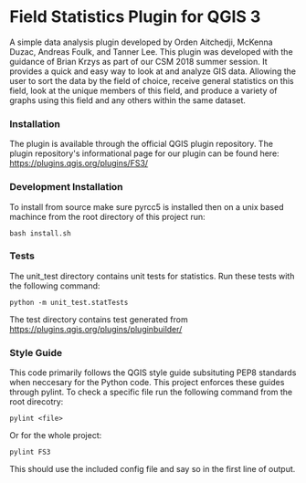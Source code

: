 # Field Statistics Plugin for QGIS 3
A simple data analysis plugin developed by Orden Aitchedji, McKenna Duzac, Andreas Foulk, and Tanner Lee.
This plugin was developed with the guidance of Brian Krzys as part of our CSM 2018 summer session.
It provides a quick and easy way to look at and analyze GIS data. Allowing the user to sort the data by the field of choice,
receive general statistics on this field, look at the unique members of this field, and produce a variety of graphs using
this field and any others within the same dataset.

### Installation
The plugin is available through the official QGIS plugin repository.  The plugin repository's informational page for our plugin can be found here: https://plugins.qgis.org/plugins/FS3/

### Development Installation
To install from source make sure pyrcc5 is installed then on a unix based machince from the root directory of this project run:
```
bash install.sh
```
### Tests
The unit_test directory contains unit tests for statistics.  Run these tests with the following command:
```
python -m unit_test.statTests
```

The test directory contains test generated from https://plugins.qgis.org/plugins/pluginbuilder/
### Style Guide
This code primarily follows the QGIS style guide subsituting PEP8 standards when neccesary for
the Python code. This project enforces these guides through pylint. To check a specific file run the following command from the root direcotry:
```
pylint <file>
```
Or for the whole project:
```
pylint FS3
```
This should use the included config file and say so in the first line of output.
